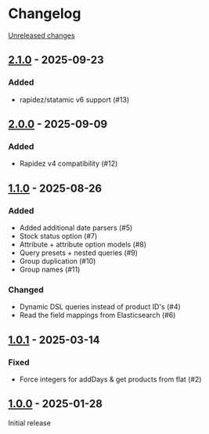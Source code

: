 # Changelog 

[Unreleased changes](https://github.com/rapidez/statamic-query-builder/compare/2.1.0...2.1.0)
## [2.1.0](https://github.com/rapidez/statamic-query-builder/releases/tag/2.1.0) - 2025-09-23

### Added

- rapidez/statamic v6 support (#13)

## [2.0.0](https://github.com/rapidez/statamic-query-builder/releases/tag/2.0.0) - 2025-09-09

### Added

- Rapidez v4 compatibility (#12)

## [1.1.0](https://github.com/rapidez/statamic-query-builder/releases/tag/1.1.0) - 2025-08-26

### Added

- Added additional date parsers (#5)
- Stock status option (#7)
- Attribute + attribute option models (#8)
- Query presets + nested queries (#9)
- Group duplication (#10)
- Group names (#11)

### Changed

- Dynamic DSL queries instead of product ID's (#4)
- Read the field mappings from Elasticsearch (#6)

## [1.0.1](https://github.com/rapidez/statamic-query-builder/releases/tag/1.0.1) - 2025-03-14

### Fixed

- Force integers for addDays & get products from flat (#2)

## [1.0.0](https://github.com/rapidez/statamic-query-builder/releases/tag/1.0.0) - 2025-01-28

Initial release

